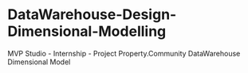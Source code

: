 # DataWarehouse-Design-Dimensional-Modelling
MVP Studio - Internship - Project Property.Community DataWarehouse Dimensional Model

